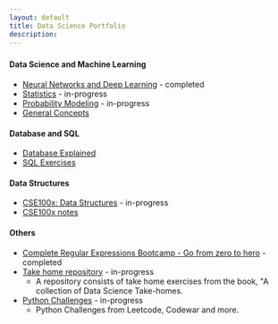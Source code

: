 ```yaml
---
layout: default
title: Data Science Portfolio
description:
---
```


###
#### Data Science and Machine Learning
- [Neural Networks and Deep Learning](https://www.coursera.org/account/accomplishments/certificate/AB92KGJAV69K) - completed
- [Statistics](https://github.com/kammybdeng/dsi-interview-prep/blob/master/Stats%20Concepts.ipynb) - in-progress
- [Probability Modeling](https://github.com/kammybdeng/dsi-interview-prep/blob/master/probability%20simulations.ipynb) - in-progress
- [General Concepts](https://github.com/kammybdeng/data-science-portfolio/blob/master/general_notes/Data_Science_notes.ipynb)
#### Database and SQL

- [Database Explained](https://github.com/kammybdeng/data-science-notes/blob/master/database-explained.ipynb)
- [SQL Exercises](https://github.com/kammybdeng/data-science-notes/blob/master/sql_exercises.ipynb)

#### Data Structures

- [CSE100x: Data Structures](https://stepik.org/course/579/) - in-progress
- [CSE100x notes](https://github.com/kammybdeng/data-science-portfolio/blob/master/data-structure.md)

#### Others
- [Complete Regular Expressions Bootcamp - Go from zero to hero](https://www.udemy.com/certificate/UC-8Y63NESB/) - completed
- [Take home repository](https://github.com/kammybdeng/take-home-practices) - in-progress
  - A repository consists of take home exercises from the book, "A collection of Data Science Take-homes.
- [Python Challenges](https://github.com/kammybdeng/dsi-interview-prep/blob/master/python%20challenge/Python%20challenges.ipynb) - in-progress
  - Python Challenges from Leetcode, Codewar and more.
